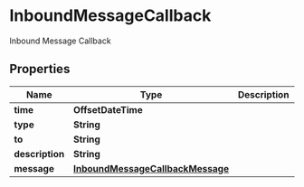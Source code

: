 

# InboundMessageCallback

Inbound Message Callback

## Properties

| Name | Type | Description | Notes |
|------------ | ------------- | ------------- | -------------|
|**time** | **OffsetDateTime** |  |  |
|**type** | **String** |  |  |
|**to** | **String** |  |  |
|**description** | **String** |  |  |
|**message** | [**InboundMessageCallbackMessage**](InboundMessageCallbackMessage.md) |  |  |



